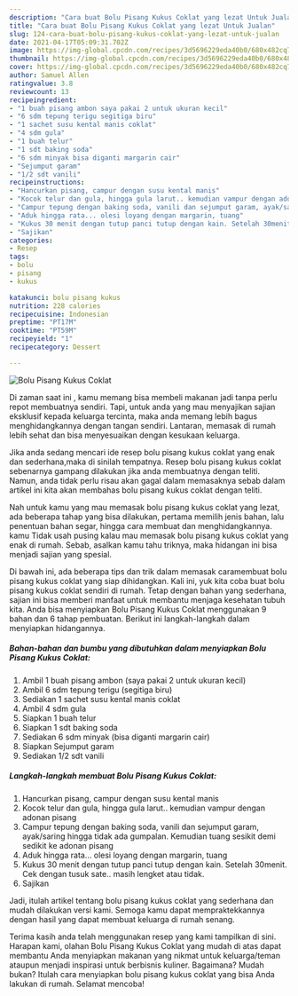 ```yaml
---
description: "Cara buat Bolu Pisang Kukus Coklat yang lezat Untuk Jualan"
title: "Cara buat Bolu Pisang Kukus Coklat yang lezat Untuk Jualan"
slug: 124-cara-buat-bolu-pisang-kukus-coklat-yang-lezat-untuk-jualan
date: 2021-04-17T05:09:31.702Z
image: https://img-global.cpcdn.com/recipes/3d5696229eda40b0/680x482cq70/bolu-pisang-kukus-coklat-foto-resep-utama.jpg
thumbnail: https://img-global.cpcdn.com/recipes/3d5696229eda40b0/680x482cq70/bolu-pisang-kukus-coklat-foto-resep-utama.jpg
cover: https://img-global.cpcdn.com/recipes/3d5696229eda40b0/680x482cq70/bolu-pisang-kukus-coklat-foto-resep-utama.jpg
author: Samuel Allen
ratingvalue: 3.8
reviewcount: 13
recipeingredient:
- "1 buah pisang ambon saya pakai 2 untuk ukuran kecil"
- "6 sdm tepung terigu segitiga biru"
- "1 sachet susu kental manis coklat"
- "4 sdm gula"
- "1 buah telur"
- "1 sdt baking soda"
- "6 sdm minyak bisa diganti margarin cair"
- "Sejumput garam"
- "1/2 sdt vanili"
recipeinstructions:
- "Hancurkan pisang, campur dengan susu kental manis"
- "Kocok telur dan gula, hingga gula larut.. kemudian vampur dengan adonan pisang"
- "Campur tepung dengan baking soda, vanili dan sejumput garam, ayak/saring hingga tidak ada gumpalan. Kemudian tuang sesikit demi sedikit ke adonan pisang"
- "Aduk hingga rata... olesi loyang dengan margarin, tuang"
- "Kukus 30 menit dengan tutup panci tutup dengan kain. Setelah 30menit. Cek dengan tusuk sate.. masih lengket atau tidak."
- "Sajikan"
categories:
- Resep
tags:
- bolu
- pisang
- kukus

katakunci: bolu pisang kukus 
nutrition: 228 calories
recipecuisine: Indonesian
preptime: "PT17M"
cooktime: "PT59M"
recipeyield: "1"
recipecategory: Dessert

---
```



![Bolu Pisang Kukus Coklat](https://img-global.cpcdn.com/recipes/3d5696229eda40b0/680x482cq70/bolu-pisang-kukus-coklat-foto-resep-utama.jpg)

Di zaman  saat ini , kamu memang bisa membeli makanan jadi tanpa perlu repot membuatnya sendiri. Tapi, untuk anda yang mau menyajikan sajian eksklusif kepada keluarga tercinta, maka anda memang lebih bagus menghidangkannya dengan tangan sendiri. Lantaran, memasak di rumah lebih sehat dan bisa menyesuaikan dengan kesukaan keluarga.

Jika anda sedang mencari ide resep bolu pisang kukus coklat yang enak dan sederhana,maka di sinilah tempatnya. Resep bolu pisang kukus coklat  sebenarnya gampang dilakukan jika anda membuatnya dengan teliti. Namun, anda tidak perlu risau akan gagal dalam memasaknya 
sebab dalam artikel ini kita akan membahas bolu pisang kukus coklat dengan teliti.  



Nah untuk kamu yang mau memasak bolu pisang kukus coklat yang lezat, ada beberapa tahap yang bisa dilakukan, pertama memilih jenis bahan, lalu penentuan bahan segar, hingga cara membuat dan menghidangkannya. kamu Tidak usah pusing kalau mau memasak bolu pisang kukus coklat yang enak di rumah. Sebab, asalkan kamu  tahu triknya, maka hidangan ini bisa menjadi sajian yang spesial.

Di bawah ini, ada beberapa tips dan trik dalam memasak caramembuat bolu pisang kukus coklat yang siap dihidangkan. Kali ini, yuk kita coba buat bolu pisang kukus coklat sendiri di rumah. Tetap dengan bahan yang sederhana, sajian ini bisa memberi manfaat untuk membantu menjaga kesehatan tubuh kita. Anda bisa menyiapkan Bolu Pisang Kukus Coklat menggunakan 9 bahan dan 6 tahap pembuatan. Berikut ini langkah-langkah dalam menyiapkan hidangannya.

<!--inarticleads1-->

##### Bahan-bahan dan bumbu yang dibutuhkan dalam menyiapkan Bolu Pisang Kukus Coklat:

1. Ambil 1 buah pisang ambon (saya pakai 2 untuk ukuran kecil)
1. Ambil 6 sdm tepung terigu (segitiga biru)
1. Sediakan 1 sachet susu kental manis coklat
1. Ambil 4 sdm gula
1. Siapkan 1 buah telur
1. Siapkan 1 sdt baking soda
1. Sediakan 6 sdm minyak (bisa diganti margarin cair)
1. Siapkan Sejumput garam
1. Sediakan 1/2 sdt vanili




<!--inarticleads2-->

##### Langkah-langkah membuat Bolu Pisang Kukus Coklat:

1. Hancurkan pisang, campur dengan susu kental manis
1. Kocok telur dan gula, hingga gula larut.. kemudian vampur dengan adonan pisang
1. Campur tepung dengan baking soda, vanili dan sejumput garam, ayak/saring hingga tidak ada gumpalan. Kemudian tuang sesikit demi sedikit ke adonan pisang
1. Aduk hingga rata... olesi loyang dengan margarin, tuang
1. Kukus 30 menit dengan tutup panci tutup dengan kain. Setelah 30menit. Cek dengan tusuk sate.. masih lengket atau tidak.
1. Sajikan




Jadi, itulah artikel tentang  bolu pisang kukus coklat  yang sederhana dan mudah dilakukan versi kami. Semoga kamu dapat mempraktekkannya dengan hasil yang dapat membuat keluarga di rumah senang. 

Terima kasih anda telah menggunakan resep yang kami tampilkan di sini. Harapan kami, olahan  Bolu Pisang Kukus Coklat yang mudah di atas dapat membantu Anda menyiapkan makanan yang nikmat untuk keluarga/teman ataupun menjadi inspirasi untuk berbisnis kuliner. Bagaimana? Mudah bukan? Itulah cara menyiapkan bolu pisang kukus coklat yang bisa Anda lakukan di rumah. Selamat mencoba!

